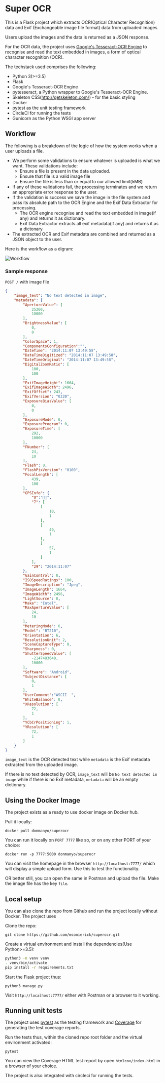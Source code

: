 # Super OCR

This is a Flask project which extracts OCR(Optical Character Recognition) data and Exif
(Exchangeable image file format) data from uploaded images.

Users upload the images and the data is returned as a JSON response.

For the OCR data, the project uses [Google's Tesseract-OCR Engine](https://github.com/tesseract-ocr/tesseract) to recognise and read the text embedded in images, a form of optical character recognition (OCR).

The techstack used comprises the following:

- Python 3(>=3.5)
- Flask
- Google's Tesseract-OCR Engine
- pytesseract, a Python wrapper to Google's Tesseract-OCR Engine.
- Skeleton CSS(http://getskeleton.com/) - for the basic styling
- Docker
- pytest as the unit testing framework
- CircleCI for running the tests
- Gunicorn as the Python WSGI app server

## Workflow

The following is a breakdown of the logic of how the system works when a user uploads a file.

- We perform some validations to ensure whatever is uploaded is what we want. These validations include:
  - Ensure a file is present in the data uploaded.
  - Ensure that file is a valid image file
  - Ensure the file is less than or equal to our allowed limit(5MB)
- If any of these validations fail, the processing terminates and we return an appropriate error
response to the user.
- If the validation is success we save the image in the file system and pass its absolute path
to the OCR Engine and the Exif Data Extractor for processing.
  - The OCR engine recognise and read the text embedded in image(if any) and returns it as dictionary.
  - Exif Data Extractor extracts all exif metadata(if any) and returns it as a dictonary
- The extracted OCR and Exif metadata are combined and returned as a JSON object to the user.

Here is the workflow as a digram:

![Workflow](workflow.png)

### Sample response

`POST /` with image file

```json
{
    "image_text": "No text detected in image",
    "metadata": {
        "ApertureValue": [
            25260,
            10000
        ],
        "BrightnessValue": [
            0,
            0
        ],
        "ColorSpace": 1,
        "ComponentsConfiguration":"",
        "DateTime": "2014:11:07 13:49:58",
        "DateTimeDigitized": "2014:11:07 13:49:58",
        "DateTimeOriginal": "2014:11:07 13:49:58",
        "DigitalZoomRatio": [
            100,
            100
        ],
        "ExifImageHeight": 1664,
        "ExifImageWidth": 2496,
        "ExifOffset": 243,
        "ExifVersion": "0220",
        "ExposureBiasValue": [
            0,
            0
        ],
        "ExposureMode": 0,
        "ExposureProgram": 0,
        "ExposureTime": [
            292,
            10000
        ],
        "FNumber": [
            24,
            10
        ],
        "Flash": 0,
        "FlashPixVersion": "0100",
        "FocalLength": [
            439,
            100
        ],
        "GPSInfo": {
            "0":"",
            "7": [
                [
                    10,
                    1
                ],
                [
                    49,
                    1
                ],
                [
                    57,
                    1
                ]
            ],
            "29": "2014:11:07"
        },
        "GainControl": 0,
        "ISOSpeedRatings": 100,
        "ImageDescription": "Jpeg",
        "ImageLength": 1664,
        "ImageWidth": 2496,
        "LightSource": 0,
        "Make": "Intel",
        "MaxApertureValue": [
            24,
            10
        ],
        "MeteringMode": 0,
        "Model": "BT210",
        "Orientation": 6,
        "ResolutionUnit": 2,
        "SceneCaptureType": 0,
        "Sharpness": 0,
        "ShutterSpeedValue": [
            -2147483648,
            10000
        ],
        "Software": "Android",
        "SubjectDistance": [
            0,
            1
        ],
        "UserComment":"ASCII  ",
        "WhiteBalance": 0,
        "XResolution": [
            72,
            1
        ],
        "YCbCrPositioning": 1,
        "YResolution": [
            72,
            1
        ]
    }
}
```

`image_text` is the OCR detected text while `metadata` is the Exif metadata extracted from the uploaded image.

If there is no text detected by OCR, `image_text` will be `No text detected in image` while if there
is no Exif metadata, `metadata` will be an empty dictionary.

## Using the Docker Image

The project exists as a ready to use docker image on Docker hub.

Pull it locally:

`docker pull donmanyo/superocr`

You can run it locally on `PORT 7777` like so, or on any other PORT of your choice:

`docker run -p 7777:5000 donmanyo/superocr`

You can visit the homepage in the browser `http://localhost:7777/` which will display a simple upload form. Use this to test the functionality.

OR better still, you can open the same in Postman and upload the file. Make the image file has the key `file`.

## Local setup

You can also clone the repo from Github and run the project locally without Docker.
The project uses 

Clone the repo:

`git clone https://github.com/msomierick/superocr.git`

Create a virtual environment and install the dependencies(Use Python>=3.5):

```bash
python3 -m venv venv
. venv/bin/activate
pip install -r requirements.txt
```

Start the Flask project thus:

`python3 manage.py`

Visit `http://localhost:7777/` either with Postman or a browser to it working.

## Running unit tests

The project uses [pytest](https://docs.pytest.org/en/latest/) as the testing framework and
[Coverage](https://coverage.readthedocs.io/en/v4.5.x/) for generating the test coverage reports.

Run the tests thus, within the cloned repo root folder and the virtual environment activated:

`pytest`

You can view the Coverage HTML test report by open `htmlcov/index.html` in a browser of your choice.

The project is also integrated with circleci for running the tests.
